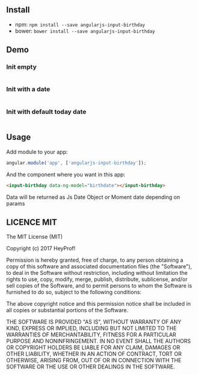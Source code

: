 ## Install

- npm: `npm install --save angularjs-input-birthday`
- bower: `bower install --save angularjs-input-birthday`

## Demo

### Init empty

<input-birthday data-ng-model="birthdate"></input-birthday>
<pre data-ng-bind="birthdate"></pre>

### Init with a date

<div ng-controller="InitSampleCtrl as $ctrl">
  <input-birthday data-ng-model="$ctrl.birthdate"></input-birthday>
  <pre data-ng-bind="$ctrl.birthdate"></pre>
</div>

### Init with default today date

<input-birthday data-ng-model="$ctrl.birthdate" init-today="true"></input-birthday>
<pre data-ng-bind="$ctrl.birthdate"></pre>

## Usage

Add module to your app:

```javascript
angular.module('app', ['angularjs-input-birthday']);
```

And the component where you want in this app:

```html
<input-birthday data-ng-model="birthdate"></input-birthday>
```

Data will be returned as Js Date Object or Moment date depending on params

## LICENCE MIT

The MIT License (MIT)

Copyright (c) 2017 HeyProf!

Permission is hereby granted, free of charge, to any person obtaining a copy
of this software and associated documentation files (the "Software"), to deal
in the Software without restriction, including without limitation the rights
to use, copy, modify, merge, publish, distribute, sublicense, and/or sell
copies of the Software, and to permit persons to whom the Software is
furnished to do so, subject to the following conditions:

The above copyright notice and this permission notice shall be included in all
copies or substantial portions of the Software.

THE SOFTWARE IS PROVIDED "AS IS", WITHOUT WARRANTY OF ANY KIND, EXPRESS OR
IMPLIED, INCLUDING BUT NOT LIMITED TO THE WARRANTIES OF MERCHANTABILITY,
FITNESS FOR A PARTICULAR PURPOSE AND NONINFRINGEMENT. IN NO EVENT SHALL THE
AUTHORS OR COPYRIGHT HOLDERS BE LIABLE FOR ANY CLAIM, DAMAGES OR OTHER
LIABILITY, WHETHER IN AN ACTION OF CONTRACT, TORT OR OTHERWISE, ARISING FROM,
OUT OF OR IN CONNECTION WITH THE SOFTWARE OR THE USE OR OTHER DEALINGS IN THE
SOFTWARE.
